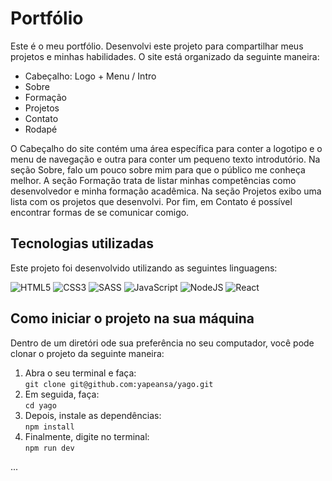 # Portfólio

Este é o meu portfólio. Desenvolvi este projeto para compartilhar meus projetos e minhas habilidades.
O site está organizado da seguinte maneira:

- Cabeçalho: Logo + Menu / Intro
- Sobre
- Formação
- Projetos
- Contato
- Rodapé

O Cabeçalho do site contém uma área específica para conter a logotipo e o menu de navegação e outra para conter um pequeno texto introdutório.
Na seção Sobre, falo um pouco sobre mim para que o público me conheça melhor. A seção Formação trata de listar minhas competências como desenvolvedor e minha formação acadêmica. Na seção Projetos exibo uma lista com os projetos que desenvolvi. Por fim, em Contato é possível encontrar formas de se comunicar comigo.

## Tecnologias utilizadas

Este projeto foi desenvolvido utilizando as seguintes linguagens:

![HTML5](https://img.shields.io/badge/html5-%23E34F26.svg?style=for-the-badge&logo=html5&logoColor=white)
![CSS3](https://img.shields.io/badge/css3-%231572B6.svg?style=for-the-badge&logo=css3&logoColor=white)
![SASS](https://img.shields.io/badge/SASS-hotpink.svg?style=for-the-badge&logo=SASS&logoColor=white)
![JavaScript](https://img.shields.io/badge/javascript-%23323330.svg?style=for-the-badge&logo=javascript&logoColor=%23F7DF1E)
![NodeJS](https://img.shields.io/badge/node.js-6DA55F?style=for-the-badge&logo=node.js&logoColor=white)
![React](https://img.shields.io/badge/react-%2320232a.svg?style=for-the-badge&logo=react&logoColor=%2361DAFB)

## Como iniciar o projeto na sua máquina

Dentro de um diretóri ode sua preferência no seu computador, você pode clonar o projeto da seguinte maneira:

1. Abra o seu terminal e faça: <br />  ```git clone git@github.com:yapeansa/yago.git```
2. Em seguida, faça: <br /> ```cd yago```
3. Depois, instale as dependências: <br /> ```npm install```
4. Finalmente, digite no terminal: <br /> ```npm run dev```

...